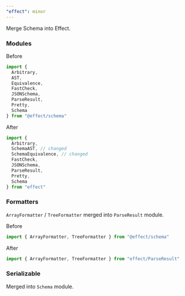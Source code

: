 ```yaml
---
"effect": minor
---
```


Merge Schema into Effect.

### Modules

Before

```ts
import {
  Arbitrary,
  AST,
  Equivalence,
  FastCheck,
  JSONSchema,
  ParseResult,
  Pretty,
  Schema
} from "@effect/schema"
```

After

```ts
import {
  Arbitrary,
  SchemaAST, // changed
  SchemaEquivalence, // changed
  FastCheck,
  JSONSchema,
  ParseResult,
  Pretty,
  Schema
} from "effect"
```

### Formatters

`ArrayFormatter` / `TreeFormatter` merged into `ParseResult` module.

Before

```ts
import { ArrayFormatter, TreeFormatter } from "@effect/schema"
```

After

```ts
import { ArrayFormatter, TreeFormatter } from "effect/ParseResult"
```

### Serializable

Merged into `Schema` module.
